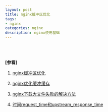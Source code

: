 ```yaml
---
layout: post
title: nginx缓冲区优化
tags:
- nginx
categories: nginx
description: nginx使用基础
---
```





<!-- more -->



<br />
<br />

**[参看]**

1. [nginx缓冲区优化](https://www.cnblogs.com/me115/p/5698787.html)

2. [nginx优化缓冲缓存](https://www.cnblogs.com/bethal/p/5606062.html)

3. [nginx下载大文件失败的解决方法](https://blog.51cto.com/zhukeqiang/2286462)

4. [时间request_time和upstream_response_time](https://happyqing.iteye.com/blog/2384266)

<br />
<br />
<br />


